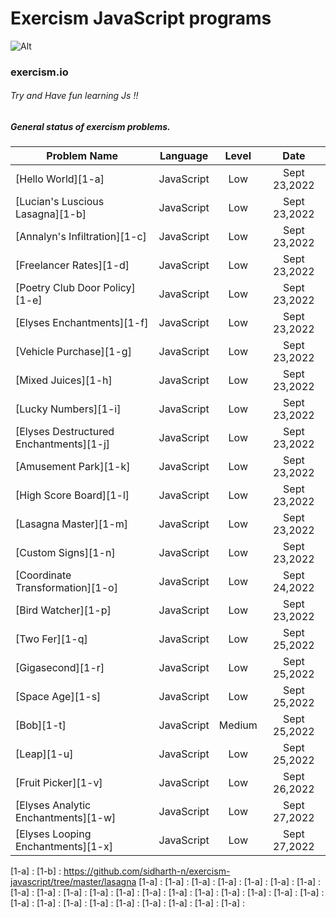 # Exercism JavaScript programs
 ![Alt](https://upload.wikimedia.org/wikipedia/commons/c/c1/Exercism-logo.svg)
### exercism.io



###### Try and Have fun learning Js !!


##### General status of exercism problems.

| Problem Name                        | Language    | Level    |  Date            |
| ----------------------------------- | ----------- | :------: |  :-----------:   |
| [Hello World][1-a]                         | JavaScript      | Low      |Sept 23,2022    |
| [Lucian's Luscious Lasagna][1-b]                          | JavaScript      | Low      |Sept 23,2022    |
| [Annalyn's Infiltration][1-c]                          | JavaScript      | Low      |Sept 23,2022    |
| [Freelancer Rates][1-d]                          | JavaScript      | Low      |Sept 23,2022    |
| [Poetry Club Door Policy][1-e]                          | JavaScript      | Low      |Sept 23,2022    |
| [Elyses Enchantments][1-f]                          | JavaScript      | Low      |Sept 23,2022    |
| [Vehicle Purchase][1-g]                          | JavaScript      | Low      |Sept 23,2022    |
| [Mixed Juices][1-h]                          | JavaScript      | Low      |Sept 23,2022    |
| [Lucky Numbers][1-i]                          | JavaScript      | Low      |Sept 23,2022    |
| [Elyses Destructured Enchantments][1-j]                          | JavaScript      | Low      |Sept 23,2022    |
| [Amusement Park][1-k]                          | JavaScript      | Low      |Sept 23,2022    |
| [High Score Board][1-l]                         | JavaScript      | Low      |Sept 23,2022    |
| [Lasagna Master][1-m]                          | JavaScript      | Low      |Sept 23,2022    |
| [Custom Signs][1-n]                          | JavaScript      | Low      |Sept 23,2022    |
| [Coordinate Transformation][1-o]                         | JavaScript      | Low      |Sept 24,2022    |
| [Bird Watcher][1-p]                         | JavaScript      | Low      |Sept 23,2022    |
| [Two Fer][1-q]                         | JavaScript      | Low      |Sept 25,2022    |
| [Gigasecond][1-r]                         | JavaScript      | Low      |Sept 25,2022    |
| [Space Age][1-s]                         | JavaScript      | Low      |Sept 25,2022    |
| [Bob][1-t]                         | JavaScript      | Medium      |Sept 25,2022    |
| [Leap][1-u]                         | JavaScript      | Low      |Sept 25,2022    |
| [Fruit Picker][1-v]                         | JavaScript      | Low      |Sept 26,2022    |
| [Elyses Analytic Enchantments][1-w]                | JavaScript      | Low      |Sept 27,2022    |
| [Elyses Looping Enchantments][1-x]                | JavaScript      | Low      |Sept 27,2022    |



[1-a] : 
[1-b] : https://github.com/sidharth-n/exercism-javascript/tree/master/lasagna
[1-a] :
[1-a] :
[1-a] :
[1-a] :
[1-a] :
[1-a] :
[1-a] :
[1-a] :
[1-a] :
[1-a] :
[1-a] :
[1-a] :
[1-a] :
[1-a] :
[1-a] :
[1-a] :
[1-a] :
[1-a] :
[1-a] :
[1-a] :
[1-a] :
[1-a] :
[1-a] :
[1-a] :
[1-a] :
[1-a] :
[1-a] :
[1-a] :
